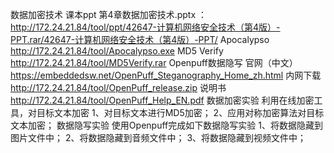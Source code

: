 

数据加密技术
课本ppt  第4章数据加密技术.pptx ： http://172.24.21.84/tool/ppt/42647-计算机网络安全技术（第4版）-PPT.rar/42647-计算机网络安全技术（第4版）-PPT/
Apocalypso http://172.24.21.84/tool/Apocalypso.exe
MD5 Verify http://172.24.21.84/tool/MD5Verify.rar
Openpuff数据隐写
官网（中文） https://embeddedsw.net/OpenPuff_Steganography_Home_zh.html
内网下载 http://172.24.21.84/tool/OpenPuff_release.zip
说明书 http://172.24.21.84/tool/OpenPuff_Help_EN.pdf
数据加密实验
利用在线加密工具，对目标文本加密
1、对目标文本进行MD5加密；
2、应用对称加密算法对目标文本加密；
数据隐写实验
使用Openpuff完成如下数据隐写实验
1、将数据隐藏到图片文件中；
2、将数据隐藏到音频文件中；
3、将数据隐藏到视频文件中；
